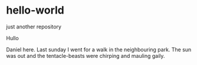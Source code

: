 # hello-world
just another repository

Hullo

Daniel here. Last sunday I went for a walk in the neighbouring park. The sun was out and the tentacle-beasts were chirping and mauling gaily.
